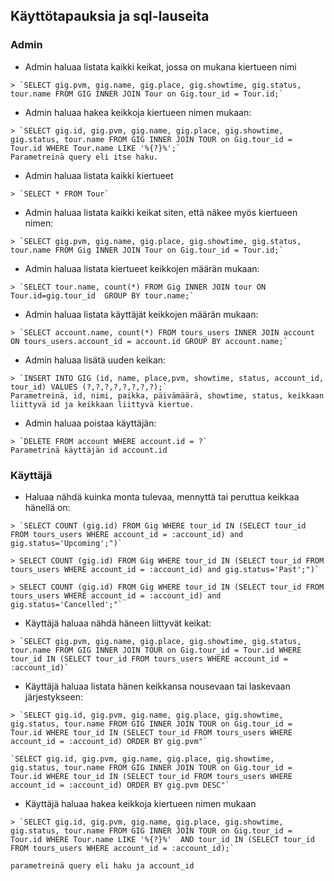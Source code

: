 ## Käyttötapauksia ja sql-lauseita



### Admin
- Admin haluaa listata kaikki keikat, jossa on mukana kiertueen nimi 

```
> `SELECT gig.pvm, gig.name, gig.place, gig.showtime, gig.status, tour.name FROM GIG INNER JOIN Tour on Gig.tour_id = Tour.id;`
```

- Admin haluaa hakea keikkoja kiertueen nimen mukaan: 


```
> `SELECT gig.id, gig.pvm, gig.name, gig.place, gig.showtime, gig.status, tour.name FROM GIG INNER JOIN TOUR on Gig.tour_id = Tour.id WHERE Tour.name LIKE '%{?}%';`
Parametreinä query eli itse haku. 
```

- Admin haluaa listata kaikki kiertueet

```
> `SELECT * FROM Tour`
```

- Admin haluaa listata kaikki keikat siten, että näkee myös kiertueen nimen: 

```
> `SELECT gig.pvm, gig.name, gig.place, gig.showtime, gig.status, tour.name FROM Gig INNER JOIN Tour on Gig.tour_id = Tour.id;`
```

- Admin haluaa listata kiertueet keikkojen määrän mukaan: 

```
> `SELECT tour.name, count(*) FROM Gig INNER JOIN tour ON Tour.id=gig.tour_id  GROUP BY tour.name;`
```

- Admin haluaa listata käyttäjät keikkojen määrän mukaan: 


```
> `SELECT account.name, count(*) FROM tours_users INNER JOIN account ON tours_users.account_id = account.id GROUP BY account.name;`
```


- Admin haluaa lisätä uuden keikan: 


```
> `INSERT INTO GIG (id, name, place,pvm, showtime, status, account_id, tour_id) VALUES (?,?,?,?,?,?,?,?);`
Parametreinä, id, nimi, paikka, päivämäärä, showtime, status, keikkaan liittyvä id ja keikkaan liittyvä kiertue. 
```

- Admin haluaa poistaa käyttäjän: 

```
> `DELETE FROM account WHERE account.id = ?`
Parametrinä käyttäjän id account.id
```



### Käyttäjä 
- Haluaa nähdä kuinka monta tulevaa, mennyttä tai peruttua keikkaa hänellä on: 

```
> `SELECT COUNT (gig.id) FROM Gig WHERE tour_id IN (SELECT tour_id FROM tours_users WHERE account_id = :account_id) and gig.status='Upcoming';")`

> SELECT COUNT (gig.id) FROM Gig WHERE tour_id IN (SELECT tour_id FROM tours_users WHERE account_id = :account_id) and gig.status='Past';")`

> SELECT COUNT (gig.id) FROM Gig WHERE tour_id IN (SELECT tour_id FROM tours_users WHERE account_id = :account_id) and gig.status='Cancelled';"`
```


- Käyttäjä haluaa nähdä häneen liittyvät keikat: 

```
> `SELECT gig.pvm, gig.name, gig.place, gig.showtime, gig.status, tour.name FROM GIG INNER JOIN TOUR on Gig.tour_id = Tour.id WHERE tour_id IN (SELECT tour_id FROM tours_users WHERE account_id = :account_id)`
```

- Käyttäjä haluaa listata hänen keikkansa nousevaan tai laskevaan järjestykseen:

```
> `SELECT gig.id, gig.pvm, gig.name, gig.place, gig.showtime, gig.status, tour.name FROM GIG INNER JOIN TOUR on Gig.tour_id = Tour.id WHERE tour_id IN (SELECT tour_id FROM tours_users WHERE account_id = :account_id) ORDER BY gig.pvm"`

`SELECT gig.id, gig.pvm, gig.name, gig.place, gig.showtime, gig.status, tour.name FROM GIG INNER JOIN TOUR on Gig.tour_id = Tour.id WHERE tour_id IN (SELECT tour_id FROM tours_users WHERE account_id = :account_id) ORDER BY gig.pvm DESC"`
```

- Käyttäjä haluaa hakea keikkoja kiertueen nimen mukaan


```
> `SELECT gig.id, gig.pvm, gig.name, gig.place, gig.showtime, gig.status, tour.name FROM GIG INNER JOIN TOUR on Gig.tour_id = Tour.id WHERE Tour.name LIKE '%{?}%'  AND tour_id IN (SELECT tour_id FROM tours_users WHERE account_id = :account_id);`

parametreinä query eli haku ja account_id
```

